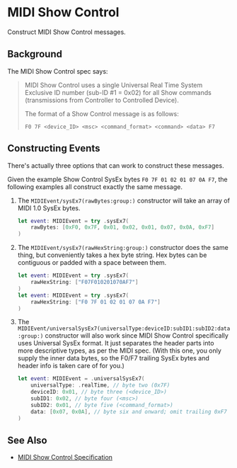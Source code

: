 # MIDI Show Control

Construct MIDI Show Control messages.

## Background

The MIDI Show Control spec says:

> MIDI Show Control uses a single Universal Real Time System Exclusive ID number (sub-ID #1 = 0x02) for all Show commands (transmissions from Controller to Controlled Device).
>
> The format of a Show Control message is as follows:
>
> `F0 7F <device_ID> <msc> <command_format> <command> <data> F7`

## Constructing Events

There's actually three options that can work to construct these messages.

Given the example Show Control SysEx bytes `F0 7F 01 02 01 07 0A F7`, the following examples all construct exactly the same message.

1. The ``MIDIEvent/sysEx7(rawBytes:group:)`` constructor will take an array of MIDI 1.0 SysEx bytes.
   
   ```swift
   let event: MIDIEvent = try .sysEx7(
       rawBytes: [0xF0, 0x7F, 0x01, 0x02, 0x01, 0x07, 0x0A, 0xF7]
   )
   ```

2. The ``MIDIEvent/sysEx7(rawHexString:group:)`` constructor does the same thing, but conveniently takes a hex byte string. Hex bytes can be contiguous or padded with a space between them.
   
   ```swift
   let event: MIDIEvent = try .sysEx7(
       rawHexString: ["F07F010201070AF7"]
   )
   let event: MIDIEvent = try .sysEx7(
       rawHexString: ["F0 7F 01 02 01 07 0A F7"]
   )
   ```

3. The ``MIDIEvent/universalSysEx7(universalType:deviceID:subID1:subID2:data:group:)`` constructor will also work since MIDI Show Control specifically uses Universal SysEx format. It just separates the header parts into more descriptive types, as per the MIDI spec. (With this one, you only supply the inner data bytes, so the F0/F7 trailing SysEx bytes and header info is taken care of for you.)
   
   ```swift
   let event: MIDIEvent = .universalSysEx7(
       universalType: .realTime, // byte two (0x7F)
       deviceID: 0x01, // byte three (<device_ID>)
       subID1: 0x02, // byte four (<msc>)
       subID2: 0x01, // byte five (<command_format>)
       data: [0x07, 0x0A], // byte six and onward; omit trailing 0xF7
   )
   ```

## See Also

- [MIDI Show Control Specification](https://www.midi.org/specifications/midi1-specifications/midi-show-control-2)
